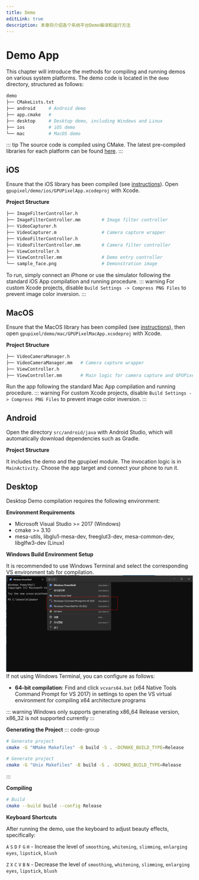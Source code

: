 ```yaml
---
title: Demo
editLink: true
description: 本章将介绍各个系统平台Demo编译和运行方法
---
```



# Demo App

This chapter will introduce the methods for compiling and running demos on various system platforms. The demo code is located in the `demo` directory, structured as follows:

```bash
demo
├── CMakeLists.txt
├── android     # Android demo
├── app.cmake   #
├── desktop     # Desktop demo, including Windows and Linux
├── ios         # iOS demo
└── mac         # MacOS demo
```

::: tip
The source code is compiled using CMake. The latest pre-compiled libraries for each platform can be found [here](https://github.com/pixpark/gpupixel/releases/latest).
:::

## iOS
Ensure that the iOS library has been compiled (see [instructions](build#ios)). Open `gpupixel/demo/ios/GPUPixelApp.xcodeproj` with Xcode.

**Project Structure**

```bash
├── ImageFilterController.h         
├── ImageFilterController.mm        # Image filter controller
├── VideoCapturer.h
├── VideoCapturer.m                 # Camera capture wrapper
├── VideoFilterController.h
├── VideoFilterController.mm        # Camera filter controller
├── ViewController.h
├── ViewController.mm               # Demo entry controller
└── sample_face.png                 # Demonstration image
```

To run, simply connect an iPhone or use the simulator following the standard iOS App compilation and running procedure.
::: warning
For custom Xcode projects, disable `Build Settings -> Compress PNG Files` to prevent image color inversion.
:::
## MacOS
Ensure that the MacOS library has been compiled (see [instructions](build#mac)), then open `gpupixel/demo/mac/GPUPixelMacApp.xcodeproj` with Xcode.

**Project Structure**

```bash
├── VideoCameraManager.h
├── VideoCameraManager.mm   # Camera capture wrapper
├── ViewController.h
├── ViewController.mm       # Main logic for camera capture and GPUPixel filter invocation
```

Run the app following the standard Mac App compilation and running procedure.
::: warning
For custom Xcode projects, disable `Build Settings -> Compress PNG Files` to prevent image color inversion.
:::
## Android

Open the directory `src/android/java` with Android Studio, which will automatically download dependencies such as Gradle.

**Project Structure**

It includes the demo and the gpupixel module. The invocation logic is in `MainActivity`. Choose the app target and connect your phone to run it.
 
## Desktop

Desktop Demo compilation requires the following environment:

**Environment Requirements**
- Microsoft Visual Studio >= 2017 (Windows)
- cmake >= 3.10
- mesa-utils, libglu1-mesa-dev, freeglut3-dev, mesa-common-dev, libglfw3-dev (Linux)

**Windows Build Environment Setup**

It is recommended to use Windows Terminal and select the corresponding VS environment tab for compilation.
![Windows Terminal](../../image/win-terminal.png)
If not using Windows Terminal, you can configure as follows:

- **64-bit compilation**: Find and click `vcvars64.bat` (x64 Native Tools Command Prompt for VS 2017) in settings to open the VS virtual environment for compiling x64 architecture programs

::: warning
Windows only supports generating x86_64 Release version, x86_32 is not supported currently
:::

**Generating the Project**
::: code-group
```bash [Windows]
# Generate project
cmake -G "NMake Makefiles" -B build -S . -DCMAKE_BUILD_TYPE=Release
```
```bash [Linux]
# Generate project
cmake -G "Unix Makefiles" -B build -S . -DCMAKE_BUILD_TYPE=Release
```
:::

**Compiling**
```bash
# Build
cmake --build build --config Release
```

**Keyboard Shortcuts**

After running the demo, use the keyboard to adjust beauty effects, specifically:

`A` `S` `D` `F` `G` `H` - Increase the level of `smoothing`, `whitening`, `slimming`, `enlarging eyes`, `lipstick`, `blush`

`Z` `X` `C` `V` `B` `N` - Decrease the level of `smoothing`, `whitening`, `slimming`, `enlarging eyes`, `lipstick`, `blush`